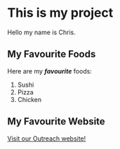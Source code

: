 # This is my project

Hello my name is Chris.

## My Favourite Foods

Here are my ***favourite*** foods:

1. Sushi
2. Pizza
3. Chicken

## My Favourite Website

[Visit our Outreach website!](https://outreach.mcmaster.ca)
